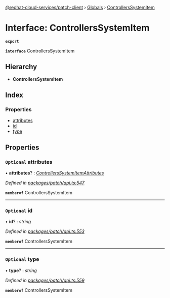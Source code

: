 [@redhat-cloud-services/patch-client](../README.md) › [Globals](../globals.md) › [ControllersSystemItem](controllerssystemitem.md)

# Interface: ControllersSystemItem

**`export`** 

**`interface`** ControllersSystemItem

## Hierarchy

* **ControllersSystemItem**

## Index

### Properties

* [attributes](controllerssystemitem.md#optional-attributes)
* [id](controllerssystemitem.md#optional-id)
* [type](controllerssystemitem.md#optional-type)

## Properties

### `Optional` attributes

• **attributes**? : *[ControllersSystemItemAttributes](controllerssystemitemattributes.md)*

*Defined in [packages/patch/api.ts:547](https://github.com/Hyperkid123/javascript-clients/blob/064feea/packages/patch/api.ts#L547)*

**`memberof`** ControllersSystemItem

___

### `Optional` id

• **id**? : *string*

*Defined in [packages/patch/api.ts:553](https://github.com/Hyperkid123/javascript-clients/blob/064feea/packages/patch/api.ts#L553)*

**`memberof`** ControllersSystemItem

___

### `Optional` type

• **type**? : *string*

*Defined in [packages/patch/api.ts:559](https://github.com/Hyperkid123/javascript-clients/blob/064feea/packages/patch/api.ts#L559)*

**`memberof`** ControllersSystemItem
